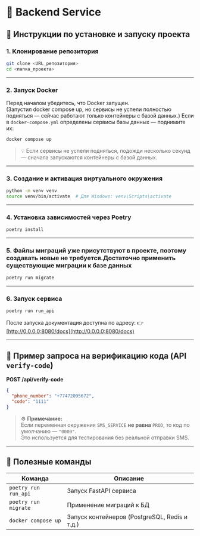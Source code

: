 # 🧩 Backend Service

## 🚀 Инструкции по установке и запуску проекта


### 1. Клонирование репозитория
```bash
git clone <URL_репозитория>
cd <папка_проекта>
```

---

### 2. Запуск Docker
Перед началом убедитесь, что Docker запущен.  
(Запустил docker compose up, но сервисы не успели полностью подняться — сейчас работают только контейнеры с базой данных.)
Если в `docker-compose.yml` определены сервисы базы данных — поднимите их:

```bash
docker compose up
```

> 💡 Если сервисы не успели подняться, подожди несколько секунд — сначала запускаются контейнеры с базой данных.

---

### 3. Создание и активация виртуального окружения
```bash
python -m venv venv
source venv/bin/activate  # Для Windows: venv\Scripts\activate
```

---

### 4. Установка зависимостей через Poetry
```bash
poetry install
```

---

### 5. Файлы миграций уже присутствуют в проекте, поэтому создавать новые не требуется.Достаточно применить существующие миграции к базе данных
```bash
poetry run migrate
```

---

### 6. Запуск сервиса
```bash
poetry run run_api
```

После запуска документация доступна по адресу:
👉 [http://0.0.0.0:8080/docs](http://0.0.0.0:8080/docs)

---

## 📱 Пример запроса на верификацию кода (API `verify-code`)

**POST /api/verify-code**

```json
{
  "phone_number": "+77472095672",
  "code": "1111"
}
```

> ⚙️ **Примечание:**  
> Если переменная окружения `SMS_SERVICE` **не равна** `PROD`, то код по умолчанию — `"0000"`.  
> Это используется для тестирования без реальной отправки SMS.

---

## 🧰 Полезные команды

| Команда | Описание |
|----------|-----------|
| `poetry run run_api` | Запуск FastAPI сервиса |
| `poetry run migrate` | Применение миграций к БД |
| `docker compose up` | Запуск контейнеров (PostgreSQL, Redis и т.д.) |
